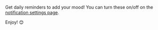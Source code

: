 Get daily reminders to add your mood! You can turn these on/off on the [notification settings page](/settings/notifications).

Enjoy! 😊
